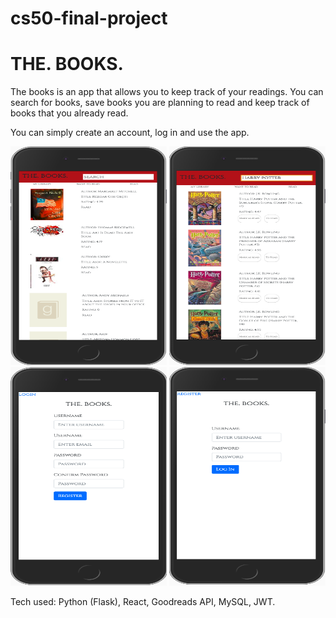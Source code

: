 # cs50-final-project

# THE. BOOKS.

The books is an app that allows you to keep track of your readings. You can search for books, save books you are planning to read and keep track of books that you already read.

You can simply create an account, log in and use the app.

<img src="/images/Screen Shot 2019-07-26 at 19.43.57.png" width="250" height="350"/>
<img src="/images/Screen Shot 2019-07-26 at 19.44.14.png" width="250" height="350"/>
<img src="/images/Screen Shot 2019-07-26 at 19.44.25.png" width="250" height="350"/>
<img src="/images/Screen Shot 2019-07-26 at 19.52.15.png" width="250" height="350"/>

Tech used: Python (Flask), React, Goodreads API, MySQL, JWT.
